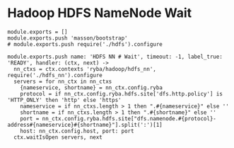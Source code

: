 
# Hadoop HDFS NameNode Wait

    module.exports = []
    module.exports.push 'masson/bootstrap'
    # module.exports.push require('./hdfs').configure

    module.exports.push name: 'HDFS NN # Wait', timeout: -1, label_true: 'READY', handler: (ctx, next) ->
      nn_ctxs = ctx.contexts 'ryba/hadoop/hdfs_nn', require('./hdfs_nn').configure
      servers = for nn_ctx in nn_ctxs
        {nameservice, shortname} = nn_ctx.config.ryba
        protocol = if nn_ctx.config.ryba.hdfs.site['dfs.http.policy'] is 'HTTP_ONLY' then 'http' else 'https'
        nameservice = if nn_ctxs.length > 1 then ".#{nameservice}" else ''
        shortname = if nn_ctxs.length > 1 then ".#{shortname}" else ''
        port = nn_ctx.config.ryba.hdfs.site["dfs.namenode.#{protocol}-address#{nameservice}#{shortname}"].split(':')[1]
        host: nn_ctx.config.host, port: port
      ctx.waitIsOpen servers, next

